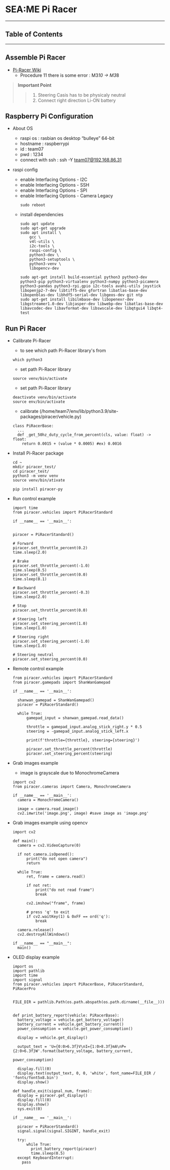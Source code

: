 # SEA:ME Pi Racer
-----------------------------------------------------------
## Table of Contents

----------------------------------------

## Assemble Pi Racer
- [Pi-Racer Wiki](https://www.waveshare.com/wiki/JetRacer_Assembly_Manual)
  - Procedure 11 there is some error : M3*10 -> M3*8
> **Important Point** 
>> 1. Steering Casis has to be physicaly neutral  
>> 2. Connect right direction Li-ON battery

## Raspberry Pi Configuration
- About OS
  - raspi os : rasbian os desktop “bulleye” 64-bit
  - hostname : raspberrypi
  - id : team07
  - pwd : 1234
  - connect with ssh : ssh -Y team07@192.168.86.31

- raspi config
  - enable Interfacing Options - I2C
  - enable Interfacing Options - SSH
  - enable Interfacing Options - SPI
  - enable Interfacing Options - Camera Legacy
    ```
    sudo reboot
    ```
  - install dependencies
    ```
    sudo apt update
    sudo apt-get upgrade
    sudo apt install \
        gcc \
        v4l-utils \
        i2c-tools \
        raspi-config \
        python3-dev \
        python3-setuptools \
        python3-venv \
        libopencv-dev
    
    sudo apt-get install build-essential python3 python3-dev python3-pip python3-virtualenv python3-numpy python3-picamera python3-pandas python3-rpi.gpio i2c-tools avahi-utils joystick libopenjp2-7-dev libtiff5-dev gfortran libatlas-base-dev libopenblas-dev libhdf5-serial-dev libgeos-dev git ntp
    sudo apt-get install libilmbase-dev libopenexr-dev libgstreamer1.0-dev libjasper-dev libwebp-dev libatlas-base-dev libavcodec-dev libavformat-dev libswscale-dev libqtgui4 libqt4-test
    ```

## Run Pi Racer
- Calibrate Pi-Racer
  - to see which path Pi-Racer library's from
  ```
  which python3
  ```
  - set path Pi-Racer library
  ```
  source venv/bin/activate
  ```
  - set path Pi-Racer library
  ```
  deactivate venv/bin/activate
  source env/bin/activate
  ```
  - calibrate (/home/team7/env/lib/python3.9/site-packages/piracer/vehicle.py)
  ```
  class PiRacerBase:
    ...
    def _get_50hz_duty_cycle_from_percent(cls, value: float) -> float:
      return 0.0015 + (value * 0.0005) #ex) 0.0016
  ```
  
- Install Pi-Racer package
  ```
  cd ~
  mkdir piracer_test/
  cd piracer_test/
  python3 -m venv venv
  source venv/bin/ativate

  pip install piracer-py
  ```
- Run control example
  ```
  import time
  from piracer.vehicles import PiRacerStandard

  if __name__ == '__main__':

  
  piracer = PiRacerStandard()

  # Forward
  piracer.set_throttle_percent(0.2)
  time.sleep(2.0)

  # Brake
  piracer.set_throttle_percent(-1.0)
  time.sleep(0.5)
  piracer.set_throttle_percent(0.0)
  time.sleep(0.1)

  # Backward
  piracer.set_throttle_percent(-0.3)
  time.sleep(2.0)

  # Stop
  piracer.set_throttle_percent(0.0)

  # Steering left
  piracer.set_steering_percent(1.0)
  time.sleep(1.0)

  # Steering right
  piracer.set_steering_percent(-1.0)
  time.sleep(1.0)

  # Steering neutral
  piracer.set_steering_percent(0.0)
  ```
- Remote control example
  ```
  from piracer.vehicles import PiRacerStandard
  from piracer.gamepads import ShanWanGamepad

  if __name__ == '__main__':

    shanwan_gamepad = ShanWanGamepad()
    piracer = PiRacerStandard()

    while True:
        gamepad_input = shanwan_gamepad.read_data()

        throttle = gamepad_input.analog_stick_right.y * 0.5
        steering = -gamepad_input.analog_stick_left.x

        print(f'throttle={throttle}, steering={steering}')

        piracer.set_throttle_percent(throttle)
        piracer.set_steering_percent(steering)
  ```
- Grab images example
  - image is grayscale due to MonochromeCamera
  ```
  import cv2
  from piracer.cameras import Camera, MonochromeCamera

  if __name__ == '__main__':
    camera = MonochromeCamera()

    image = camera.read_image()
    cv2.imwrite('image.png', image) #save image as 'image.png'
  ```

- Grab images example using opencv
  ```
  import cv2

  def main():
    camera = cv2.VideoCapture(0)

    if not camera.isOpened():
        print("do not open camera")
        return

    while True:
        ret, frame = camera.read()

        if not ret:
            print("do not read frame")
            break

        cv2.imshow("frame", frame)

        # press 'q' to exit
        if cv2.waitKey(1) & 0xFF == ord('q'):
            break
  
    camera.release()
    cv2.destroyAllWindows()

  if __name__ == "__main__":
    main()
  ```
- OLED display example
  ```
  import os
  import pathlib
  import time
  import signal
  from piracer.vehicles import PiRacerBase, PiRacerStandard, PiRacerPro


  FILE_DIR = pathlib.Path(os.path.abspath(os.path.dirname(__file__)))


  def print_battery_report(vehicle: PiRacerBase):
    battery_voltage = vehicle.get_battery_voltage()
    battery_current = vehicle.get_battery_current()
    power_consumption = vehicle.get_power_consumption()

    display = vehicle.get_display()

    output_text = 'U={0:0>6.3f}V\nI={1:0>8.3f}mA\nP={2:0>6.3f}W'.format(battery_voltage, battery_current,
                                                                                power_consumption)

    display.fill(0)
    display.text(output_text, 0, 0, 'white', font_name=FILE_DIR / 'fonts/font5x8.bin')
    display.show()

  def handle_exit(signal_num, frame):
    display = piracer.get_display()
    display.fill(0)
    display.show()
    sys.exit(0)
  
  if __name__ == '__main__':
  
    piracer = PiRacerStandard()
    signal.signal(signal.SIGINT, handle_exit)
  
    try:
        while True:
          print_battery_report(piracer)
          time.sleep(0.5)
    except KeyboardInterrupt:
      pass
  ```
  
